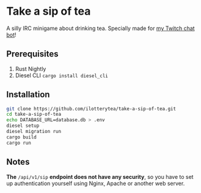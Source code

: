 # Take a sip of tea
A silly IRC minigame about drinking tea.
Specially made for [my Twitch chat bot](https://github.com/ilotterytea/bot)!

## Prerequisites
1. Rust Nightly
2. Diesel CLI `cargo install diesel_cli`

## Installation
```bash
git clone https://github.com/ilotterytea/take-a-sip-of-tea.git
cd take-a-sip-of-tea
echo DATABASE_URL=database.db > .env
diesel setup
diesel migration run
cargo build
cargo run
```

## Notes
**The** `/api/v1/sip` **endpoint does not have any security**, so you have to set up authentication yourself using Nginx, Apache or another web server.

